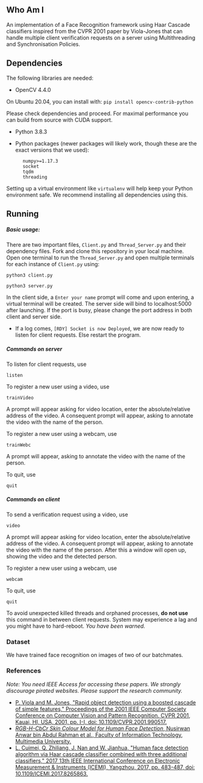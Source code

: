 ## Who Am I

An implementation of a Face Recognition framework using Haar Cascade classifiers inspired from the CVPR 2001 paper by Viola-Jones that can handle multiple client verification requests on a server using Multithreading and Synchronisation Policies.

Dependencies
------------

The following libraries are needed:

* OpenCV 4.4.0 

On Ubuntu 20.04, you can install with: `pip install opencv-contrib-python`

Please check dependencies and proceed. For maximal performance you can build from source with CUDA support.

* Python 3.8.3

* Python packages (newer packages will likely work, though these are the exact versions that we used):
```
      numpy>=1.17.3
      socket
      tqdm
      threading
```
Setting up a virtual environment like `virtualenv`  will help keep your Python environment safe. We recommend installing all dependencies using this.

Running
-------

##### Basic usage:

There are two important files, `Client.py` and `Thread_Server.py` and their dependency files. Fork and clone this repository in your local machine. Open one terminal to run the `Thread_Server.py` and open multiple terminals for each instance of `Client.py` using:
``` console
python3 client.py
```
``` console
python3 server.py
```
In the client side, a `Enter your name` prompt will come and upon entering, a virtual terminal will be created. The server side will bind to localhost:5000 after launching. If the port is busy, please change the port address in both client and server side. 
* If a log comes, `[RDY] Socket is now Deployed`, we are now ready to listen for client requests. Else restart the program.

##### Commands on server

To listen for client requests, use
```console
listen
```

To register a new user using a video, use
```console
trainVideo
```

A prompt will appear asking for video location, enter the absolute/relative address of the video. A consequent prompt will appear, asking to annotate the video with the name of the person.

To register a new user using a webcam, use
```console
trainWebc
```
A prompt will appear, asking to annotate the video with the name of the person.

To quit, use
```console
quit
```

##### Commands on client

To send a verification request using a video, use
```console
video
```

A prompt will appear asking for video location, enter the absolute/relative address of the video. A consequent prompt will appear, asking to annotate the video with the name of the person. After this a window will open up, showing the video and the detected person.

To register a new user using a webcam, use
```console
webcam
```

To quit, use
```console
quit
```
To avoid unexpected killed threads and orphaned processes, **do not use** this command in between client requests. System may experience a lag and you might have to hard-reboot. *You have been warned.*



### Dataset

We have trained face recognition on images of two of our batchmates.

### References
*Note: You need IEEE Access for accessing these papers. We strongly discourage pirated websites. Please support the research community.*
* [P. Viola and M. Jones, "Rapid object detection using a boosted cascade of simple features," Proceedings of the 2001 IEEE Computer Society Conference on Computer Vision and Pattern Recognition. CVPR 2001, Kauai, HI, USA, 2001, pp. I-I, doi: 10.1109/CVPR.2001.990517.](https://ieeexplore.ieee.org/document/990517)
* [*RGB-H-CbCr Skin Colour Model for Human Face Detection*, Nusirwan Anwar bin Abdul Rahman et al., Faculty of Information Technology, Multimedia University.](http://citeseerx.ist.psu.edu/viewdoc/download?doi=10.1.1.718.1964&rep=rep1&type=pdf)
* [L. Cuimei, Q. Zhiliang, J. Nan and W. Jianhua, "Human face detection algorithm via Haar cascade classifier combined with three additional classifiers," 2017 13th IEEE International Conference on Electronic Measurement & Instruments (ICEMI), Yangzhou, 2017, pp. 483-487, doi: 10.1109/ICEMI.2017.8265863.](https://ieeexplore.ieee.org/document/8265863)
